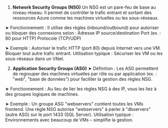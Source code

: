 1. **Network Security Groups (NSG)**
Un NSG est un pare-feu de base au niveau réseau. Il permet de contrôler le trafic entrant et sortant des ressources Azure comme les machines virtuelles ou les sous-réseaux.

➤ Fonctionnement :
Il utilise des règles (inbound/outbound) pour autoriser ou bloquer des connexions selon :
Adresse IP source/destination
Port (ex. : 80 pour HTTP)
Protocole (TCP/UDP)

➤ Exemple :
Autoriser le trafic HTTP (port 80) depuis Internet vers une VM.
Bloquer tout autre trafic entrant.
Utilisation typique : Sécuriser les VM ou les sous-réseaux dans un VNet.


2. **Application Security Groups (ASG)**
➤ Définition :
Les ASG permettent de regrouper des machines virtuelles par rôle ou par application (ex. : "web", "base de données") pour faciliter la gestion des règles NSG.

➤ Fonctionnement :
Au lieu de lier les règles NSG à des IP, vous les liez à des groupes logiques de machines.

➤ Exemple :
Un groupe ASG "webservers" contient toutes les VMs frontend.
Une règle NSG autorise "webservers" à parler à "dbservers" (autre ASG) sur le port 1433 (SQL Server).
Utilisation typique : Environnements avec beaucoup de VMs – simplifie la gestion.
